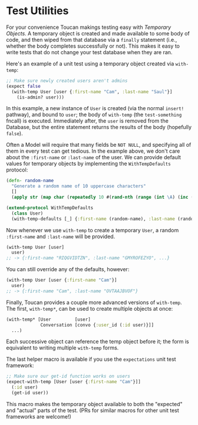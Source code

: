 # Test Utilities

For your convenience Toucan makings testing easy with *Temporary Objects*.
A temporary object is created and made available to some body of code, and then wiped from that database via a `finally`
statement (i.e., whether the body completes successfully or not). This makes it easy to write tests that do not change
your test database when they are ran.

Here's an example of a unit test using a temporary object created via `with-temp`:

```clojure
;; Make sure newly created users aren't admins
(expect false
  (with-temp User [user {:first-name "Cam", :last-name "Saul"}]
    (is-admin? user)))
```

In this example, a new instance of `User` is created (via the normal `insert!` pathway), and bound to `user`; the body of
`with-temp` (the `test-something` fncall) is executed. Immediately after, the `user` is removed from the Database, but
the entire statement returns the results of the body (hopefully `false`).

Often a Model will require that many fields be `NOT NULL`, and specifying all of them in every test can get tedious. In the
example above, we don't care about the `:first-name` or `:last-name` of the user. We can provide default values for temporary
objects by implementing the `WithTempDefaults` protocol:

```clojure
(defn- random-name
  "Generate a random name of 10 uppercase characters"
  []
  (apply str (map char (repeatedly 10 #(rand-nth (range (int \A) (inc (int \Z))))))))

(extend-protocol WithTempDefaults
  (class User)
  (with-temp-defaults [_] {:first-name (random-name), :last-name (random-name)}))
```

Now whenever we use `with-temp` to create a temporary `User`, a random `:first-name` and `:last-name` will be provided.

```clojure
(with-temp User [user]
  user)
;; -> {:first-name "RIQGVIDTZN", :last-name "GMYROFEZYO", ...}
```

You can still override any of the defaults, however:

```clojure
(with-temp User [user {:first-name "Cam"}]
  user)
;; -> {:first-name "Cam", :last-name "OVTAAJBVOF"}
```

Finally, Toucan provides a couple more advanced versions of `with-temp`. The first, `with-temp*`, can be used to create
multiple objects at once:

```clojure
(with-temp* [User         [user]
             Conversation [convo {:user_id (:id user)}]]
  ...)
```

Each successive object can reference the temp object before it; the form is equivalent to writing multiple `with-temp` forms.

The last helper macro is available if you use the `expectations` unit test framework:

```clojure
;; Make sure our get-id function works on users
(expect-with-temp [User [user {:first-name "Cam"}]]
  (:id user)
  (get-id user))
```

This macro makes the temporary object available to both the "expected" and "actual" parts of the test. (PRs for similar macros
for other unit test frameworks are welcome!)
